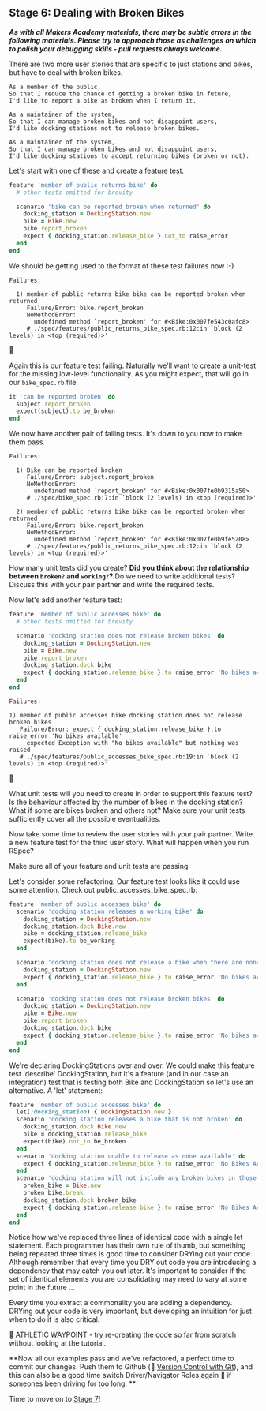 ## Stage 6:  Dealing with Broken Bikes

***As with all Makers Academy materials, there may be subtle errors in the following materials.  Please try to approach those as challenges on which to polish your debugging skills - pull requests always welcome.***

There are two more user stories that are specific to just stations and bikes, but have to deal with broken bikes.

```
As a member of the public,
So that I reduce the chance of getting a broken bike in future,
I'd like to report a bike as broken when I return it.

As a maintainer of the system,
So that I can manage broken bikes and not disappoint users,
I'd like docking stations not to release broken bikes.

As a maintainer of the system,
So that I can manage broken bikes and not disappoint users,
I'd like docking stations to accept returning bikes (broken or not).

```

Let's start with one of these and create a feature test.

```ruby
feature 'member of public returns bike' do
  # other tests omitted for brevity

  scenario 'bike can be reported broken when returned' do
    docking_station = DockingStation.new
    bike = Bike.new
    bike.report_broken
    expect { docking_station.release_bike }.not_to raise_error
  end
end
```
We should be getting used to the format of these test failures now :-)

```
Failures:

  1) member of public returns bike bike can be reported broken when returned
     Failure/Error: bike.report_broken
     NoMethodError:
       undefined method `report_broken' for #<Bike:0x007fe543c0afc8>
     # ./spec/features/public_returns_bike_spec.rb:12:in `block (2 levels) in <top (required)>'

```

:twisted_rightwards_arrows:

Again this is our feature test failing.  Naturally we'll want to create a unit-test for the missing low-level functionality.  As you might expect, that will go in our `bike_spec.rb` file.

```ruby
it 'can be reported broken' do
  subject.report_broken
  expect(subject).to be_broken
end
```

We now have another pair of failing tests.  It's down to you now to make them pass.

```
Failures:

  1) Bike can be reported broken
     Failure/Error: subject.report_broken
     NoMethodError:
       undefined method `report_broken' for #<Bike:0x007fe0b9315a50>
     # ./spec/bike_spec.rb:7:in `block (2 levels) in <top (required)>'

  2) member of public returns bike bike can be reported broken when returned
     Failure/Error: bike.report_broken
     NoMethodError:
       undefined method `report_broken' for #<Bike:0x007fe0b9fe5208>
     # ./spec/features/public_returns_bike_spec.rb:12:in `block (2 levels) in <top (required)>'
```

How many unit tests did you create?  **Did you think about the relationship between `broken?` and `working?`?**  Do we need to write additional tests?  Discuss this with your pair partner and write the required tests.

Now let's add another feature test:

```ruby
feature 'member of public accesses bike' do
  # other tests omitted for brevity

  scenario 'docking station does not release broken bikes' do
    docking_station = DockingStation.new
    bike = Bike.new
    bike.report_broken
    docking_station.dock bike
    expect { docking_station.release_bike }.to raise_error 'No bikes available'
  end
end
```

```
Failures:

1) member of public accesses bike docking station does not release broken bikes
   Failure/Error: expect { docking_station.release_bike }.to raise_error 'No bikes available'
     expected Exception with "No bikes available" but nothing was raised
   # ./spec/features/public_accesses_bike_spec.rb:19:in `block (2 levels) in <top (required)>'
```
:twisted_rightwards_arrows:

What unit tests will you need to create in order to support this feature test?  Is the behaviour affected by the number of bikes in the docking station?  What if some are bikes broken and others not?  Make sure your unit tests sufficiently cover all the possible eventualities.


Now take some time to review the user stories with your pair partner.  Write a new feature test for the third user story.  What will happen when you run RSpec?

Make sure all of your feature and unit tests are passing.

Let's consider some refactoring.  Our feature test looks like it could use some attention.  Check out public_accesses_bike_spec.rb:

```ruby
feature 'member of public accesses bike' do
  scenario 'docking station releases a working bike' do
    docking_station = DockingStation.new
    docking_station.dock Bike.new
    bike = docking_station.release_bike
    expect(bike).to be_working
  end

  scenario 'docking station does not release a bike when there are none available' do
    docking_station = DockingStation.new
    expect { docking_station.release_bike }.to raise_error 'No bikes available'
  end

  scenario 'docking station does not release broken bikes' do
    docking_station = DockingStation.new
    bike = Bike.new
    bike.report_broken
    docking_station.dock bike
    expect { docking_station.release_bike }.to raise_error 'No bikes available'
  end
end
```



We're declaring DockingStations over and over.  We could make this feature test 'describe' DockingStation, but it's a feature (and in our case an integration) test that is testing both Bike and DockingStation so let's use an alternative.  A 'let' statement:

```ruby
feature 'member of public accesses bike' do
  let(:docking_station) { DockingStation.new }
  scenario 'docking station releases a bike that is not broken' do
    docking_station.dock Bike.new
    bike = docking_station.release_bike
    expect(bike).not_to be_broken
  end
  scenario 'docking station unable to release as none available' do
    expect { docking_station.release_bike }.to raise_error 'No Bikes Available'
  end
  scenario 'docking station will not include any broken bikes in those available' do
    broken_bike = Bike.new
    broken_bike.break
    docking_station.dock broken_bike
    expect { docking_station.release_bike }.to raise_error 'No Bikes Available'
  end
end
```

Notice how we've replaced three lines of identical code with a single let statement.  Each programmer has their own rule of thumb, but something being repeated three times is good time to consider DRYing out your code.  Although remember that every time you DRY out code you are introducing a dependency that may catch you out later.  It's important to consider if the set of identical elements you are consolidating may need to vary at some point in the future ...

Every time you extract a commonality you are adding a dependency.  DRYing out your code is very important, but developing an intuition for just when to do it is also critical.

:running_shirt_with_sash: ATHLETIC WAYPOINT - try re-creating the code so far from scratch without looking at the tutorial.

**Now all our examples pass and we've refactored, a perfect time to commit our changes. Push them to Github (:pill: [Version Control with Git](https://github.com/makersacademy/course/blob/master/pills/git.md)), and this can also be a good time switch Driver/Navigator Roles again&nbsp;:twisted_rightwards_arrows: if someones been driving for too long.
**

Time to move on to [Stage 7](boris_bikes_stage_7.md)!

